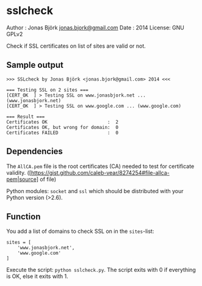 sslcheck
========
Author : Jonas Björk <jonas.bjork@gmail.com>
Date   : 2014
License: GNU GPLv2

Check if SSL certificates on list of sites are valid or not.

## Sample output

	>>> SSLcheck by Jonas Björk <jonas.bjork@gmail.com> 2014 <<<

	=== Testing SSL on 2 sites ===
	[CERT_OK  ] > Testing SSL on www.jonasbjork.net ... (www.jonasbjork.net)
	[CERT_OK  ] > Testing SSL on www.google.com ... (www.google.com)

	=== Result ===
	Certificates OK                      :  2
	Certificates OK, but wrong for domain:  0
	Certificates FAILED                  :  0

## Dependencies

The `AllCA.pem` file is the root certificates (CA) needed to test for
certificate validity. ([https://gist.github.com/caleb-vear/8274254#file-allca-pem|source] of file)

Python modules: `socket` and `ssl` which should be distributed with 
your Python version (>2.6).

## Function

You add a list of domains to check SSL on in the `sites`-list:

	sites = [
    	'www.jonasbjork.net',
    	'www.google.com'
	]

Execute the script: `python sslcheck.py`. The script exits with 0 if 
everything is OK, else it exits with 1.

